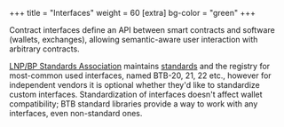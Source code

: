 +++
title = "Interfaces"
weight = 60
[extra]
bg-color = "green"
+++

Contract interfaces define an API between smart contracts and software (wallets,
exchanges), allowing semantic-aware user interaction with arbitrary contracts.

[LNP/BP Standards Association][LNP/BP] maintains [standards][LNPBPs] and the 
registry for most-common used interfaces, named BTB-20, 21, 22 etc., however
for independent vendors it is optional whether they'd like to standardize 
custom interfaces. Standardization of interfaces doesn't affect wallet 
compatibility; BTB standard libraries provide a way to work with any interfaces,
even non-standard ones.

[LNP/BP]: https://www.lnp-bp.org
[LNPBPs]: https://github.com/LNP-BP/LNPBPs
